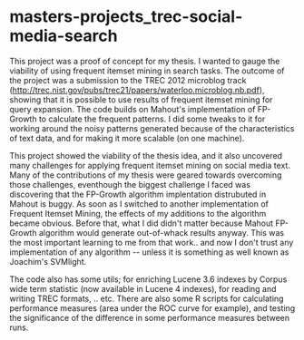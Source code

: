 masters-projects_trec-social-media-search
=========================================

This project was a proof of concept for my thesis. I wanted to gauge the viability of using frequent itemset mining in search tasks. The outcome of the project was a submission to the TREC 2012 microblog track (http://trec.nist.gov/pubs/trec21/papers/waterloo.microblog.nb.pdf), showing that it is possible to use results of frequent itemset mining for query expansion. The code builds on Mahout's implementation of FP-Growth to calculate the frequent patterns. I did some tweaks to it for working around the noisy patterns generated because of the characteristics of text data, and for making it more scalable (on one machine). 

This project showed the viability of the thesis idea, and it also uncovered many challenges for applying frequent itemset mining on social media text. Many of the contributions of my thesis were geared towards overcoming those challenges, eventhough the biggest challenge I faced was discovering that the FP-Growth algorithm implentation distrubuted in Mahout is buggy. As soon as I switched to another implementation of Frequent Itemset Mining, the effects of my additions to the algorithm became obvious. Before that, what I did didn't matter because Mahout FP-Growth algorithm would generate out-of-whack results anyway. This was the most important learning to me from that work.. and now I don't trust any implementation of any algorithm -- unless it is something as well known as Joachim's SVMlight. 

The code also has some utils; for enriching Lucene 3.6 indexes by Corpus wide term statistic (now available in Lucene 4 indexes), for reading and writing TREC formats, .. etc. There are also some R scripts for calculating performance measures (area under the ROC curve for example), and testing the significance of the difference in some performance measures between runs.
